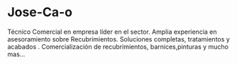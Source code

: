 # Jose-Ca-o
Técnico Comercial en empresa líder en el sector. Amplia experiencia en asesoramiento sobre Recubrimientos. Soluciones completas, tratamientos  y acabados . Comercialización de recubrimientos, barnices,pinturas y mucho mas... 
